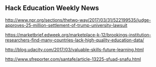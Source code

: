 ## Hack Education Weekly News

http://www.npr.org/sections/thetwo-way/2017/03/31/522199535/judge-approves-25-million-settlement-of-trump-university-lawsuit

https://marketbrief.edweek.org/marketplace-k-12/brookings-institution-researchers-find-many-countries-lack-high-quality-education-data/

http://blog.udacity.com/2017/03/valuable-skills-future-learning.html

http://www.sfreporter.com/santafe/article-13225-sfuad-snafu.html
